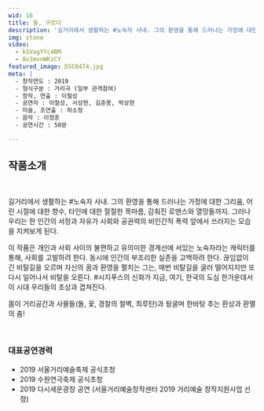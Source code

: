 ```yaml
---
wid: 16
title: 돌, 구르다
description: '길거리에서 생활하는 #노숙자 사내. 그의 환영을 통해 드러나는 가정에 대한 그리움, 어린 시절에 대한 향수, 타인에 대한 절절한 목마름, 감춰진 로맨스와 열망들까지.'
img: stone
video:
  - kSVagYYc4BM
  - 8v3mvnWKzCY
featured_image: DSC0474.jpg
meta: |
  - 창작연도 : 2019
  - 형식구분 : 거리극 (일부 관객참여)
  - 창작, 연출 : 이철성
  - 공연자 : 이철성, 서상현, 김준봉, 박상현
  - 미술, 조연출 : 하소정
  - 음악 : 이정훈
  - 공연시간 : 50분

---
```


## 작품소개

&nbsp;

 길거리에서 생활하는 #노숙자 사내. 그의 환영을 통해 드러나는 가정에 대한 그리움, 어린 시절에 대한 향수, 타인에 대한 절절한 목마름, 감춰진 로맨스와 열망들까지. 그러나 우리는 한 인간의 서정과 자유가 사회와 공권력의 비인간적 폭력 앞에서 쓰러지는 모습을 지켜보게 된다.

 이 작품은 개인과 사회 사이의 불편하고 유의미한 경계선에 서있는 노숙자라는 캐릭터를 통해, 사회를 고발하려 한다. 동시에 인간의 부조리한 실존을 고백하려 한다. 끊임없이 긴 비탈길을 오르며 자신의 꿈과 환영을 펼치는 그는, 매번 비탈길을 굴러 떨어지지만 또다시 일어나서 비탈을 오른다. #시지푸스의 신화가 지금, 여기, 한국의 도심 한가운데서 이 시대 우리들의 초상과 겹쳐진다.

 몸이 거리공간과 사물들(돌, 꽃, 경찰의 철벽, 최루탄)과 뒹굴며 한바탕 추는 환상과 환멸의 춤!

&nbsp;

### 대표공연경력

- 2019 서울거리예술축제 공식초청
- 2019 수원연극축제 공식초청
- 2019 다시세운광장 공연 (서울거리예술창작센터 2019 거리예술 창작지원사업 선정)

